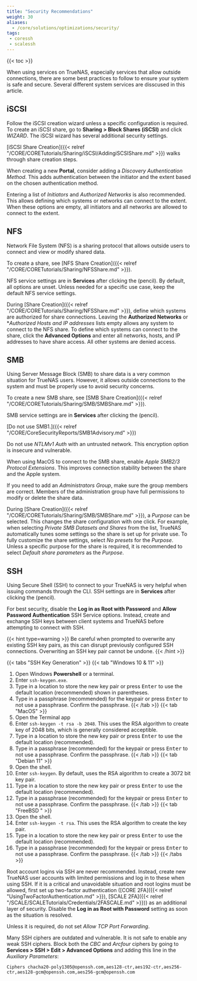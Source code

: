 ```yaml
---
title: "Security Recommendations"
weight: 30
aliases:
  - /core/solutions/optimizations/security/
tags:
 - coressh
 - scalessh
---
```


{{< toc >}}

When using services on TrueNAS, especially services that allow outside connections, there are some best practices to follow to ensure your system is safe and secure.
Several different system services are disscused in this article.

## iSCSI

Follow the iSCSI creation wizard unless a specific configuration is required.
To create an iSCSI share, go to **Sharing > Block Shares (iSCSI)** and click *WIZARD*.
The iSCSI wizard has several additional security settings.

[iSCSI Share Creation]({{< relref "/CORE/CORETutorials/Sharing/iSCSI/AddingiSCSIShare.md" >}}) walks through share creation steps.

When creating a new **Portal**, consider adding a *Discovery Authentication Method*.
This adds authentication between the initiator and the extent based on the chosen authentication method.

Entering a list of *Initiators* and *Authorized Networks* is also recommended.
This allows defining which systems or networks can connect to the extent.
When these options are empty, all initiators and all networks are allowed to connect to the extent.

## NFS

Network File System (NFS) is a sharing protocol that allows outside users to connect and view or modify shared data.

To create a share, see [NFS Share Creation]({{< relref "/CORE/CORETutorials/Sharing/NFSShare.md" >}}).

NFS service settings are in **Services** after clicking the <span class="iconify" data-icon="mdi:pencil"></span> (pencil).
By default, all options are unset.
Unless needed for a specific use case, keep the default NFS service settings.

During [Share Creation]({{< relref "/CORE/CORETutorials/Sharing/NFSShare.md" >}}), define which systems are authorized for share connections.
Leaving the **Authorized Networks** or **Authorized Hosts and IP addresses* lists empty allows any system to connect to the NFS share.
To define which systems can connect to the share, click the **Advanced Options** and enter all networks, hosts, and IP addresses to have share access.
All other systems are denied access.

## SMB

Using Server Message Block (SMB) to share data is a very common situation for TrueNAS users.
However, it allows outside connections to the system and must be properly use to avoid security concerns.

To create a new SMB share, see [SMB Share Creation]({{< relref "/CORE/CORETutorials/Sharing/SMB/SMBShare.md" >}}).

SMB service settings are in **Services** after clicking the <span class="iconify" data-icon="mdi:pencil"></span> (pencil).

[Do not use SMB1.]({{< relref "/CORE/CoreSecurityReports/SMB1Advisory.md" >}})

Do not use *NTLMv1 Auth* with an untrusted network.
This encryption option is insecure and vulnerable.

When using MacOS to connect to the SMB share, enable *Apple SMB2/3 Protocol Extensions*.
This improves connection stability between the share and the Apple system.

If you need to add an *Administrators Group*, make sure the group members are correct.
Members of the administration group have full permissions to modify or delete the share data.

During [Share Creation]({{< relref "/CORE/CORETutorials/Sharing/SMB/SMBShare.md" >}}), a *Purpose* can be selected.
This changes the share configuration with one click.
For example, when selecting *Private SMB Datasets and Shares* from the list, TrueNAS automatically tunes some settings so the share is set up for private use.
To fully customize the share settings, select *No presets* for the *Purpose*.
Unless a specific purpose for the share is required, it is recommended to select *Default share parameters* as the *Purpose*.

## SSH

Using Secure Shell (SSH) to connect to your TrueNAS is very helpful when issuing commands through the CLI.
SSH settings are in **Services** after clicking the <span class="iconify" data-icon="mdi:pencil"></span> (pencil).

For best security, disable the **Log in as Root with Password** and **Allow Password Authentication** SSH Service options.
Instead, create and exchange SSH keys between client systems and TrueNAS before attempting to connect with SSH.

{{< hint type=warning >}}
Be careful when prompted to overwrite any existing SSH key pairs, as this can disrupt previously configured SSH connections.
Overwriting an SSH key pair cannot be undone.
{{< /hint >}}

{{< tabs "SSH Key Generation" >}}
{{< tab "Windows 10 & 11" >}}
1. Open Windows **Powershell** or a terminal.
2. Enter `ssh-keygen.exe`.
3. Type in a location to store the new key pair or press <kbd>Enter</kbd> to use the default location (recommended) shown in parentheses.
4. Type in a passphrase (recommended) for the keypair or press <kbd>Enter</kbd> to not use a passphrase. Confirm the passphrase.
{{< /tab >}}
{{< tab "MacOS" >}}
1. Open the Terminal app
2. Enter `ssh-keygen -t rsa -b 2048`. This uses the RSA algorithm to create key of 2048 bits, which is generally considered acceptible.
3. Type in a location to store the new key pair or press <kbd>Enter</kbd> to use the default location (recommended).
4. Type in a passphrase (recommended) for the keypair or press <kbd>Enter</kbd> to not use a passphrase. Confirm the passphrase.
{{< /tab >}}
{{< tab "Debian 11" >}}
1. Open the shell.
2. Enter `ssh-keygen`. By default, uses the RSA algorithm to create a 3072 bit key pair.
3. Type in a location to store the new key pair or press <kbd>Enter</kbd> to use the default location (recommended).
4. Type in a passphrase (recommended) for the keypair or press <kbd>Enter</kbd> to not use a passphrase. Confirm the passphrase.
{{< /tab >}}
{{< tab "FreeBSD " >}}
1. Open the shell.
2. Enter `ssh-keygen -t rsa`. This uses the RSA algorithm to create the key pair.
3. Type in a location to store the new key pair or press <kbd>Enter</kbd> to use the default location (recommended).
4. Type in a passphrase (recommended) for the keypair or press <kbd>Enter</kbd> to not use a passphrase. Confirm the passphrase.
{{< /tab >}}
{{< /tabs >}}

Root account logins via SSH are never recommended.
Instead, create new TrueNAS user accounts with limited permissions and log in to these when using SSH.
If it is a critical and unavoidable situation and root logins must be allowed, first set up two-factor authentication ([CORE 2FA]({{< relref "UsingTwoFactorAuthentication.md" >}}), [SCALE 2FA]({{< relref "/SCALE/SCALETutorials/Credentials/2FASCALE.md" >}})) as an additional layer of security.
Disable the **Log in as Root with Password** setting as soon as the situation is resolved.

Unless it is required, do not set *Allow TCP Port Forwarding*.

Many SSH ciphers are outdated and vulnerable.
It is not safe to enable any weak SSH ciphers.
Block both the *CBC* and *Arcfour* ciphers by going to **Services > SSH > Edit > Advanced Options** and adding this line in the *Auxiliary Parameters*:

`Ciphers chacha20-poly1305@openssh.com,aes128-ctr,aes192-ctr,aes256-ctr,aes128-gcm@openssh.com,aes256-gcm@openssh.com`
